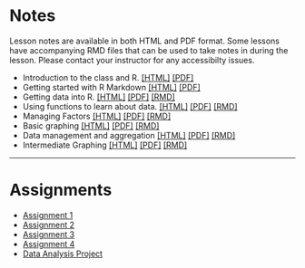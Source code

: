 
<br><br> 



# Notes
Lesson notes are available in both HTML and PDF format. Some lessons have accompanying RMD files that can be used to take notes in during the lesson. Please contact your instructor for any accessibilty issues. 

* Introduction to the class and R.      [[HTML]](notes/01_intro.html)     [[PDF]](notes/01_intro.html)
* Getting started with R Markdown       [[HTML]](notes/02_rmd.html)       [[PDF]](notes/02_rmd.html) 
* Getting data into R.                  [[HTML]](notes/03_import.html)    [[PDF]](notes/03_import.pdf)    [[RMD]](notes/03_import_notes.Rmd)
* Using functions to learn about data.  [[HTML]](notes/04_fun_dm.html)    [[PDF]](notes/04_fun_dm.pdf)    [[RMD]](notes/04_fun_dm_notes.Rmd) 
* Managing Factors                      [[HTML]](notes/05_factors.html)   [[PDF]](notes/05_factors.pdf)   [[RMD]](notes/05_factors_notes.Rmd) 
* Basic graphing                        [[HTML]](notes/06_plots.html)     [[PDF]](notes/06_plots.pdf)     [[RMD]](notes/06_plots_notes.Rmd) 
* Data management and aggregation       [[HTML]](notes/07_dplyr.html)     [[PDF]](notes/07_dplyr.pdf)     [[RMD]](notes/07_dplyr_notes.Rmd) 
* Intermediate Graphing                 [[HTML]](notes/08_plots2.html)    [[PDF]](notes/08_plots2.pdf)    [[RMD]](notes/08_plots2_notes.Rmd) 

---

# Assignments

* [Assignment 1](hw/hw1.Rmd)
* [Assignment 2](hw/hw2.Rmd)
* [Assignment 3](hw/hw3.Rmd)
* [Assignment 4](hw/hw4.Rmd)
* [Data Analysis Project](hw/EDA_instructions_withPR.html)



